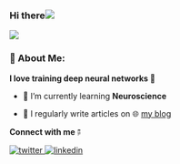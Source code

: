 ### Hi there![](https://user-images.githubusercontent.com/18350557/176309783-0785949b-9127-417c-8b55-ab5a4333674e.gif)


![](https://camo.githubusercontent.com/992babdffd8c74a1502de375fbdf7e4d54773242/68747470733a2f2f6d656469612e67697068792e636f6d2f6d656469612f53576f536b4e36447854737a71494b4571762f67697068792e676966)

### 🤵 About Me:
**I love training deep neural networks 🤖**

-  🧠  I’m  currently learning **Neuroscience**

- 📝 I regularly write articles on 🌐 [my blog](https://hiwhy.io/)




<p align="left">
</p>
 


**Connect with me** 🖗
<div align="left">
<a href="https://twitter.com/hi_sushanta_
" target="_blank">
<img src=https://img.shields.io/badge/twitter-%2300acee.svg?&style=for-the-badge&logo=twitter&logoColor=white alt=twitter style="margin-bottom: 5px;" />
</a>
<a href="https://linkedin.com/in/sushanta-das-/" target="_blank">
<img src=https://img.shields.io/badge/linkedin-%231E77B5.svg?&style=for-the-badge&logo=linkedin&logoColor=white alt=linkedin style="margin-bottom: 5px;" />
</a>  
</div>  
  
